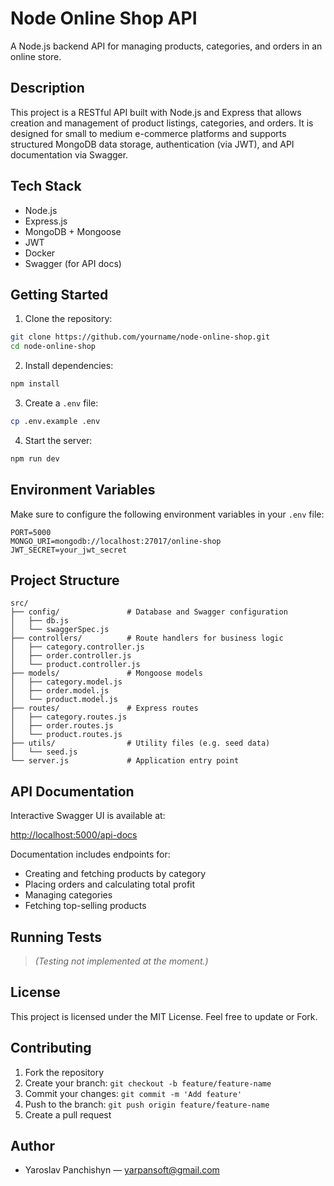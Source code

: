 # Node Online Shop API

A Node.js backend API for managing products, categories, and orders in an online store.

## Description

This project is a RESTful API built with Node.js and Express that allows creation and management of product listings, categories, and orders. It is designed for small to medium e-commerce platforms and supports structured MongoDB data storage, authentication (via JWT), and API documentation via Swagger.

## Tech Stack

- Node.js
- Express.js
- MongoDB + Mongoose
- JWT
- Docker
- Swagger (for API docs)

## Getting Started

1. Clone the repository:
```bash
git clone https://github.com/yourname/node-online-shop.git
cd node-online-shop
```

2. Install dependencies:
```bash
npm install
```

3. Create a `.env` file:
```bash
cp .env.example .env
```

4. Start the server:
```bash
npm run dev
```

## Environment Variables

Make sure to configure the following environment variables in your `.env` file:

```
PORT=5000
MONGO_URI=mongodb://localhost:27017/online-shop
JWT_SECRET=your_jwt_secret
```

## Project Structure

```
src/
├── config/               # Database and Swagger configuration
│   ├── db.js
│   └── swaggerSpec.js
├── controllers/          # Route handlers for business logic
│   ├── category.controller.js
│   ├── order.controller.js
│   └── product.controller.js
├── models/               # Mongoose models
│   ├── category.model.js
│   ├── order.model.js
│   └── product.model.js
├── routes/               # Express routes
│   ├── category.routes.js
│   ├── order.routes.js
│   └── product.routes.js
├── utils/                # Utility files (e.g. seed data)
│   └── seed.js
└── server.js             # Application entry point
```

## API Documentation

Interactive Swagger UI is available at:

[http://localhost:5000/api-docs](http://localhost:5000/api-docs)

Documentation includes endpoints for:

- Creating and fetching products by category
- Placing orders and calculating total profit
- Managing categories
- Fetching top-selling products

## Running Tests

> *(Testing not implemented at the moment.)*

  
  
## License

This project is licensed under the MIT License.
Feel free to update or Fork.

## Contributing

1. Fork the repository
2. Create your branch: `git checkout -b feature/feature-name`
3. Commit your changes: `git commit -m 'Add feature'`
4. Push to the branch: `git push origin feature/feature-name`
5. Create a pull request

## Author

- Yaroslav Panchishyn — [yarpansoft@gmail.com](mailto:yarpansoft@gmail.com)
